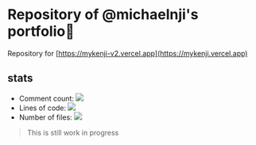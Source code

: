 # Repository of @michaelnji's portfolio🚀️

Repository for [https://mykenji-v2.vercel.app](https://mykenji.vercel.app) 
## stats

- Comment count: [![](https://tokei.rs/b1/github/michaelnji/portfolio?category=comments)](https://github.com/michaelnji/portfolio)
- Lines of code: [![](https://tokei.rs/b1/github/michaelnji/portfolio?category=code)](https://github.com/michaelnji/portfolio)
- Number of files:  [![](https://tokei.rs/b1/github/michaelnji/portfolio?category=files)](https://github.com/michaelnji/portfolio)

> This is still work in progress
